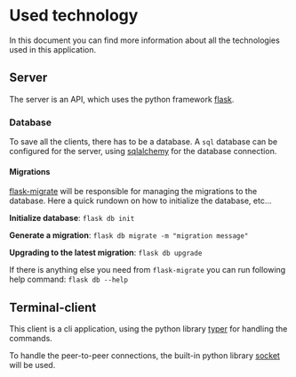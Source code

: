# Used technology
In this document you can find more information about all the technologies used in this application.

## Server
The server is an API, which uses the python framework [flask](https://palletsprojects.com/p/flask/).

### Database
To save all the clients, there has to be a database. A `sql` database can be configured for the server, 
using [sqlalchemy](https://flask-sqlalchemy.palletsprojects.com/en/3.0.x/) for the database connection. 

#### Migrations
[flask-migrate](https://flask-migrate.readthedocs.io/en/latest/) will be responsible for managing the migrations to the database. 
Here a quick rundown on how to initialize the database, etc...

**Initialize database**: `flask db init`

**Generate a migration**: `flask db migrate -m "migration message"`

**Upgrading to the latest migration**: `flask db upgrade`

If there is anything else you need from `flask-migrate` you can run following help command: `flask db --help`

## Terminal-client
This client is a cli application, using the python library [typer](https://typer.tiangolo.com/) for handling the commands.

To handle the peer-to-peer connections, the built-in python library [socket](https://docs.python.org/3/library/socket.html) will be used. 
